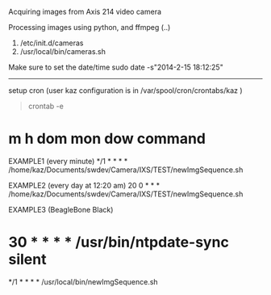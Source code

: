 Acquiring images from Axis 214 video camera

Processing images using python, and ffmpeg (..)

1. /etc/init.d/cameras
2. /usr/local/bin/cameras.sh

Make sure to set the date/time
sudo date -s"2014-2-15 18:12:25"

-------------------
setup cron (user kaz configuration is in /var/spool/cron/crontabs/kaz )
>crontab -e
# m h  dom mon dow   command

EXAMPLE1 (every minute)
*/1 * * * * /home/kaz/Documents/swdev/Camera/IXS/TEST/newImgSequence.sh

EXAMPLE2 (every day at 12:20 am)
20 0 * * * /home/kaz/Documents/swdev/Camera/IXS/TEST/newImgSequence.sh

EXAMPLE3 (BeagleBone Black)
# 30 * * * *    /usr/bin/ntpdate-sync silent
*/1 * * * * /usr/local/bin/newImgSequence.sh
